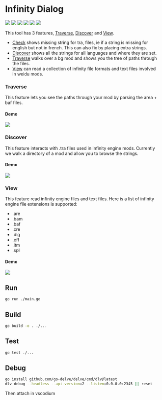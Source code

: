 # Infinity Dialog
![](https://img.shields.io/badge/go-65A2BE2?logo=go&style=for-the-badge&logoColor=grey)
[![](https://img.shields.io/badge/Linux-FCC624?style=for-the-badge&logo=linux&logoColor=black)](https://github.com/The-Mod-Elephant/infinity_dialog/releases/latest)
[![](https://img.shields.io/badge/Windows-0078D6?&style=for-the-badge&logoColor=white&logo=git-for-windows)](https://github.com/The-Mod-Elephant/infinity_dialog/releases/latest)
[![](https://img.shields.io/badge/mac%20os-grey?style=for-the-badge&logo=apple&logoColor=white)](https://github.com/The-Mod-Elephant/infinity_dialog/releases/latest)
[![](https://img.shields.io/github/actions/workflow/status/The-Mod-Elephant/infinity_dialog/main.yaml?style=for-the-badge)](https://github.com/The-Mod-Elephant/infinity_dialog/actions/workflows/main.yaml)
[![](https://img.shields.io/github/license/The-Mod-Elephant/infinity_dialog?style=for-the-badge)](./LICENSE)

This tool has 3 features, [Traverse](#traverse), [Discover](#discover) and [View](#view).

- [Check](#check) shows missing string for tra, files, ie if a string is missing for english but not in french. This can also fix by placing extra strings.
- [Discover](#discover) shows all the strings for all languages and where they are set.
- [Traverse](#traverse) walks over a bg mod and shows you the tree of paths through the files.
- [View](#view) can read a collection of infinity file formats and text files involved in weidu mods.

### Traverse

This feature lets you see the paths through your mod by parsing the area + baf files.

#### Demo

![](./docs/traverse.gif)

### Discover

This feature interacts with .tra files used in infinity engine mods. Currently we walk a directory of a mod and allow you to browse the strings.

#### Demo

![](./docs/discover.gif)

### View

This feature read infinity engine files and text files. Here is a list of infinity engine file extensions is supported:
- .are
- .bam
- .baf
- .cre
- .dlg
- .eff
- .itm
- .spl

#### Demo

![](./docs/view.gif)


## Run

```sh
go run ./main.go
```

## Build

```sh
go build -o . ./...
```

## Test

```sh
go test ./...
```

## Debug

```sh
go install github.com/go-delve/delve/cmd/dlv@latest
dlv debug --headless --api-version=2 --listen=0.0.0.0:2345 || reset
```
Then attach in vscodium
